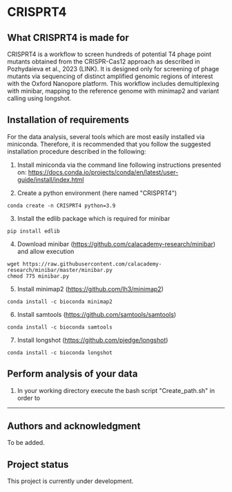 # CRISPRT4



## What CRISPRT4 is made for

CRISPRT4 is a workflow to screen hundreds of potential T4 phage point mutants obtained from the CRISPR-Cas12 approach as described in Pozhydaieva et al., 2023 (LINK). It is designed only for screening of phage mutants via sequencing of distinct amplified genomic regions of interest with the Oxford Nanopore platform. This workflow includes demultiplexing with minibar, mapping to the reference genome with minimap2 and variant calling using longshot.

## Installation of requirements

For the data analysis, several tools which are most easily installed via miniconda. Therefore, it is recommended that you follow the suggested installation procedure described in the following:

1. Install miniconda via the command line following instructions presented on: https://docs.conda.io/projects/conda/en/latest/user-guide/install/index.html

2. Create a python environment (here named "CRISPRT4")
```
conda create -n CRISPRT4 python=3.9
```

3. Install the edlib package which is required for minibar
```
pip install edlib
```

4. Download minibar (https://github.com/calacademy-research/minibar) and allow execution
```
wget https://raw.githubusercontent.com/calacademy-research/minibar/master/minibar.py
chmod 775 minibar.py
```

5. Install minimap2 (https://github.com/lh3/minimap2)
```
conda install -c bioconda minimap2
```

6. Install samtools (https://github.com/samtools/samtools)
```
conda install -c bioconda samtools
```

7. Install longshot (https://github.com/pjedge/longshot)
```
conda install -c bioconda longshot
```


## Perform analysis of your data

1. In your working directory execute the bash script "Create_path.sh" in order to 



***

## Authors and acknowledgment
To be added.

## Project status
This project is currently under development.
